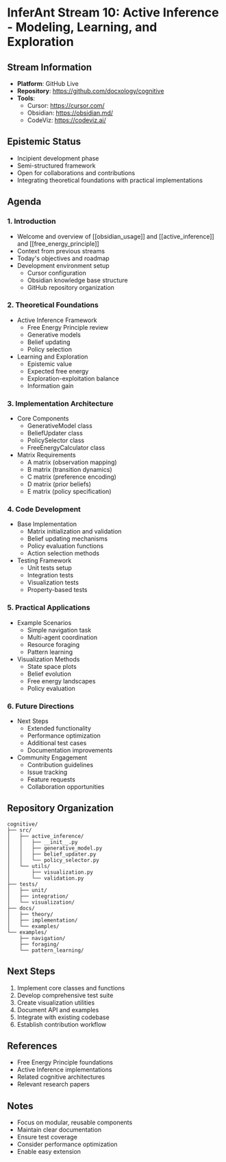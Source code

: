 # InferAnt Stream 10: Active Inference - Modeling, Learning, and Exploration

## Stream Information
- **Platform**: GitHub Live
- **Repository**: https://github.com/docxology/cognitive
- **Tools**: 
  - Cursor: https://cursor.com/
  - Obsidian: https://obsidian.md/
  - CodeViz: https://codeviz.ai/

## Epistemic Status
- Incipient development phase
- Semi-structured framework
- Open for collaborations and contributions
- Integrating theoretical foundations with practical implementations

## Agenda

### 1. Introduction
- Welcome and overview of [[obsidian_usage]] and [[active_inference]] and [[free_energy_principle]]
- Context from previous streams
- Today's objectives and roadmap
- Development environment setup
  - Cursor configuration
  - Obsidian knowledge base structure
  - GitHub repository organization

### 2. Theoretical Foundations
- Active Inference Framework
  - Free Energy Principle review
  - Generative models
  - Belief updating
  - Policy selection
- Learning and Exploration
  - Epistemic value
  - Expected free energy
  - Exploration-exploitation balance
  - Information gain

### 3. Implementation Architecture 
- Core Components
  - GenerativeModel class
  - BeliefUpdater class
  - PolicySelector class
  - FreeEnergyCalculator class
- Matrix Requirements
  - A matrix (observation mapping)
  - B matrix (transition dynamics)
  - C matrix (preference encoding)
  - D matrix (prior beliefs)
  - E matrix (policy specification)

### 4. Code Development 
- Base Implementation
  - Matrix initialization and validation
  - Belief updating mechanisms
  - Policy evaluation functions
  - Action selection methods
- Testing Framework
  - Unit tests setup
  - Integration tests
  - Visualization tests
  - Property-based tests

### 5. Practical Applications
- Example Scenarios
  - Simple navigation task
  - Multi-agent coordination
  - Resource foraging
  - Pattern learning
- Visualization Methods
  - State space plots
  - Belief evolution
  - Free energy landscapes
  - Policy evaluation

### 6. Future Directions
- Next Steps
  - Extended functionality
  - Performance optimization
  - Additional test cases
  - Documentation improvements
- Community Engagement
  - Contribution guidelines
  - Issue tracking
  - Feature requests
  - Collaboration opportunities

## Repository Organization
```
cognitive/
├── src/
│   ├── active_inference/
│   │   ├── __init__.py
│   │   ├── generative_model.py
│   │   ├── belief_updater.py
│   │   └── policy_selector.py
│   └── utils/
│       ├── visualization.py
│       └── validation.py
├── tests/
│   ├── unit/
│   ├── integration/
│   └── visualization/
├── docs/
│   ├── theory/
│   ├── implementation/
│   └── examples/
└── examples/
    ├── navigation/
    ├── foraging/
    └── pattern_learning/
```

## Next Steps
1. Implement core classes and functions
2. Develop comprehensive test suite
3. Create visualization utilities
4. Document API and examples
5. Integrate with existing codebase
6. Establish contribution workflow

## References
- Free Energy Principle foundations
- Active Inference implementations
- Related cognitive architectures
- Relevant research papers

## Notes
- Focus on modular, reusable components
- Maintain clear documentation
- Ensure test coverage
- Consider performance optimization
- Enable easy extension




